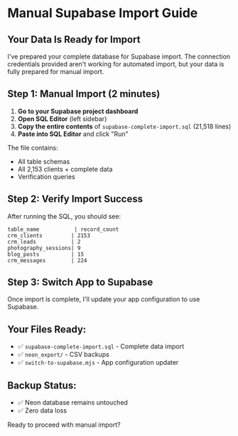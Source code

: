 # Manual Supabase Import Guide

## Your Data Is Ready for Import

I've prepared your complete database for Supabase import. The connection credentials provided aren't working for automated import, but your data is fully prepared for manual import.

## Step 1: Manual Import (2 minutes)

1. **Go to your Supabase project dashboard**
2. **Open SQL Editor** (left sidebar)
3. **Copy the entire contents** of `supabase-complete-import.sql` (21,518 lines)
4. **Paste into SQL Editor** and click "Run"

The file contains:
- All table schemas
- All 2,153 clients + complete data
- Verification queries

## Step 2: Verify Import Success

After running the SQL, you should see:
```
table_name           | record_count
crm_clients         | 2153
crm_leads           | 2
photography_sessions| 9
blog_posts          | 15
crm_messages        | 224
```

## Step 3: Switch App to Supabase

Once import is complete, I'll update your app configuration to use Supabase.

## Your Files Ready:
- ✅ `supabase-complete-import.sql` - Complete data import
- ✅ `neon_export/` - CSV backups  
- ✅ `switch-to-supabase.mjs` - App configuration updater

## Backup Status:
- ✅ Neon database remains untouched
- ✅ Zero data loss

Ready to proceed with manual import?